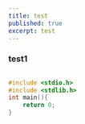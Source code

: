 ```yaml
---
title: test
published: true
excerpt: test
---
```


### test1

```c

#include <stdio.h>
#include <stdlib.h>
int main(){
    return 0;
}
```
